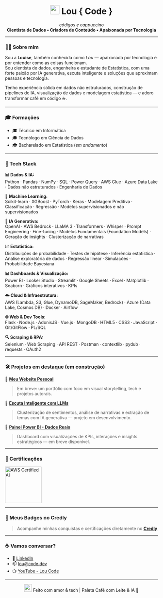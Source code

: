 <h1 align="center">
  <img src="https://img.icons8.com/ios-filled/50/d8a39d/coffee.png" width="30"/>
  Lou { Code }
</h1>

<p align="center">
  <em>códigos e cappuccino</em><br/>
  <strong>Cientista de Dados • Criadora de Conteúdo • Apaixonada por Tecnologia</strong>
</p>

---

### 👩‍💻 Sobre mim

Sou a **Louise**, também conhecida como *Lou* — apaixonada por tecnologia e por entender como as coisas funcionam.  
Sou cientista de dados, engenheira e estudante de Estatística, com uma forte paixão por IA generativa, escuta inteligente e soluções que aproximam pessoas e tecnologia.

Tenho experiência sólida em dados não estruturados, construção de pipelines de IA, visualização de dados e modelagem estatística — e adoro transformar café em código ☕.

---

### 🎓 Formações

- 🎓 Técnico em Informática  
- 🎓 Tecnólogo em Ciência de Dados  
- 🎓 Bacharelado em Estatística (*em andamento*)

---

### 🧰 Tech Stack

**📊 Dados & IA:**  
Python · Pandas · NumPy · SQL · Power Query · AWS Glue · Azure Data Lake · Dados não estruturados · Engenharia de Dados

**🤖 Machine Learning:**  
Scikit-learn · XGBoost · PyTorch · Keras · Modelagem Preditiva · Classificação · Regressão · Modelos supervisionados e não supervisionados

**🧠 IA Generativa:**  
OpenAI · AWS Bedrock · LLaMA 3 · Transformers · Whisper · Prompt Engineering · Fine-tuning · Modelos Fundamentais (Foundation Models) · Geração de insights · Clusterização de narrativas

**📈 Estatística:**  
Distribuições de probabilidade · Testes de hipótese · Inferência estatística · Análise exploratória de dados · Regressão linear · Simulações · Probabilidade Bayesiana

**📊 Dashboards & Visualização:**  
Power BI · Looker Studio · Streamlit · Google Sheets · Excel · Matplotlib · Seaborn · Gráficos interativos · KPIs

**☁️ Cloud & Infraestrutura:**  
AWS (Lambda, S3, Glue, DynamoDB, SageMaker, Bedrock) · Azure (Data Lake, Cosmos DB) · Docker · Airflow

**🌐 Web & Dev Tools:**  
Flask · Node.js · AdonisJS · Vue.js · MongoDB · HTML5 · CSS3 · JavaScript · Git/GitFlow · PL/SQL

**🔍 Scraping & RPA:**  
Selenium · Web Scraping · API REST · Postman · contextlib · pydub · requests · OAuth2


---


### 🛠️ Projetos em destaque (em construção)

🔧 **[Meu Website Pessoal](https://loucode.dev)**  
> Em breve: um portfólio com foco em visual storytelling, tech e projetos autorais.

🔧 **[Escuta Inteligente com LLMs](https://github.com/loucode/clustering-llm)**  
> Clusterização de sentimentos, análise de narrativas e extração de temas com IA generativa — projeto em desenvolvimento.

🔧 **[Painel Power BI - Dados Reais](https://github.com/loucode/powerbi-dashboard)**  
> Dashboard com visualizações de KPIs, interações e insights estratégicos — em breve disponível.


---

### 📜 Certificações

[<img src="https://images.credly.com/size/340x340/images/684f6b83-2f9d-4d9e-92d2-eab5f593bdb3/image.png" width="120" alt="AWS Certified AI"/>](https://www.credly.com/badges/9a6048ad-2bf2-4ac9-919c-ba6447fcd131/public_url)

---

### 🏅 Meus Badges no Credly

> Acompanhe minhas conquistas e certificações diretamente no [**Credly**](https://www.credly.com/users/louise-carvalho/badges)

---

### ☕ Vamos conversar?

- 💼 [LinkedIn](https://www.linkedin.com/in/louiseca/)
- 📫 lou@code.dev
- 📺 [YouTube - Lou Code](https://www.youtube.com/@LouCode)

---

<p align="center">
  <img src="https://img.icons8.com/ios-filled/50/d8a39d/laptop.png" width="25"/> Feito com amor & tech | Paleta Café com Leite & IA 🎨
</p>

